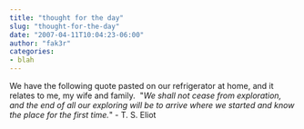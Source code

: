 ```yaml
---
title: "thought for the day"
slug: "thought-for-the-day"
date: "2007-04-11T10:04:23-06:00"
author: "fak3r"
categories:
- blah
---
```


We have the following quote pasted on our refrigerator at home, and it relates to me, my wife and family.  "_We shall not cease from exploration, and the end of all our exploring will be to arrive where we started and know the place for the first time._" - T. S. Eliot

